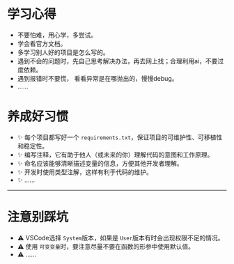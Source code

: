 # 学习心得

- 不要怕难，用心学，多尝试。
- 学会看官方文档。
- 多学习别人好的项目是怎么写的。
- 遇到不会的问题时，先自己思考解决办法，再去网上找；合理利用ai，不要过度依赖。
- 遇到报错时不要慌， 看看异常是在哪抛出的，慢慢debug。
- ……

# 养成好习惯

- ✨ 每个项目都写好一个 `requirements.txt`，保证项目的可维护性、可移植性和稳定性。
- ✨ 编写注释，它有助于他人（或未来的你）理解代码的意图和工作原理。
- ✨ 命名应该能够清晰描述变量的信息，方便其他开发者理解。
- ✨ 开发时使用类型注解，这样有利于代码的维护。
- ✨ ……

---

# 注意别踩坑

- ⚠️ VSCode选择 `System`版本，如果是 `User`版本有时会出现权限不足的情况。
- ⚠️ 使用 `可变变量`时，要注意尽量不要在函数的形参中使用默认值。
- ⚠️ ……
